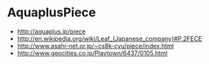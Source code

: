 # AquaplusPiece

* http://aquaplus.jp/piece
* http://en.wikipedia.org/wiki/Leaf_(Japanese_company)#P.2FECE
* http://www.asahi-net.or.jp/~cs8k-cyu/piece/index.html
* http://www.geocities.co.jp/Playtown/6437/0105.html


